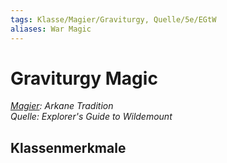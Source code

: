 ```yaml
---
tags: Klasse/Magier/Graviturgy, Quelle/5e/EGtW
aliases: War Magic
---
```

Graviturgy Magic
================

[_Magier_](../Magier.md)_: Arkane Tradition_  
_Quelle: Explorer's Guide to Wildemount_

Klassenmerkmale
---------------